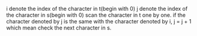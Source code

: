 i denote the index of the character in t(begin with 0)
j denote the index of the character in s(begin with 0)
scan the character in t one by one.
if the character denoted by j is the same with the character denoted by i,
j = j + 1 which mean check the next character in s.
